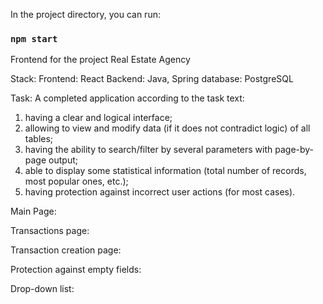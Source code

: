 In the project directory, you can run:

### `npm start`

Frontend for the project Real Estate Agency

  Stack:
Frontend: React
Backend: Java, Spring
database: PostgreSQL

  Task:
A completed application according to the task text:
1. having a clear and logical interface;
2. allowing to view and modify data (if it does not contradict logic) of all tables;
3. having the ability to search/filter by several parameters with page-by-page output;
4. able to display some statistical information (total number of records, most popular ones, etc.);
5. having protection against incorrect user actions (for most cases).

Main Page:


Transactions page:

Transaction creation page:

Protection against empty fields:

Drop-down list:





